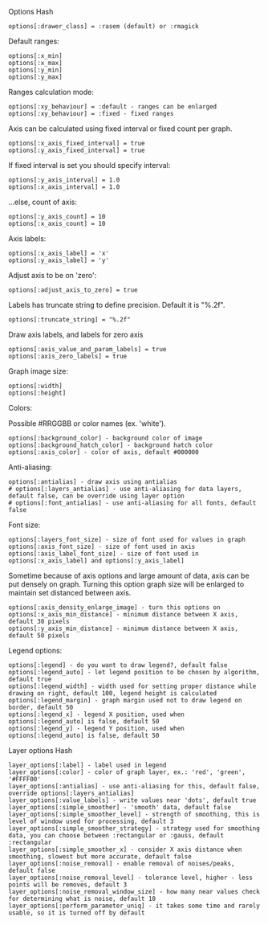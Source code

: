 

Options Hash

    options[:drawer_class] = :rasem (default) or :rmagick

Default ranges:

    options[:x_min]
    options[:x_max]
    options[:y_min]
    options[:y_max]

Ranges calculation mode:

    options[:xy_behaviour] = :default - ranges can be enlarged
    options[:xy_behaviour] = :fixed - fixed ranges

Axis can be calculated using fixed interval or fixed count per graph.

    options[:x_axis_fixed_interval] = true
    options[:y_axis_fixed_interval] = true

If fixed interval is set you should specify interval:

    options[:y_axis_interval] = 1.0
    options[:x_axis_interval] = 1.0

...else, count of axis:

    options[:y_axis_count] = 10
    options[:x_axis_count] = 10

Axis labels:

    options[:x_axis_label] = 'x'
    options[:y_axis_label] = 'y'

Adjust axis to be on 'zero':

    options[:adjust_axis_to_zero] = true

Labels has truncate string to define precision. Default it is "%.2f".

    options[:truncate_string] = "%.2f"

Draw axis labels, and labels for zero axis

    options[:axis_value_and_param_labels] = true
    options[:axis_zero_labels] = true



Graph image size:

    options[:width]
    options[:height]

Colors:

Possible #RRGGBB or color names (ex. 'white').

    options[:background_color] - background color of image
    options[:background_hatch_color] - background hatch color
    options[:axis_color] - color of axis, default #000000

Anti-aliasing:

    options[:antialias] - draw axis using antialias
    # options[:layers_antialias] - use anti-aliasing for data layers, default false, can be override using layer option
    # options[:font_antialias] - use anti-aliasing for all fonts, default false

Font size:

    options[:layers_font_size] - size of font used for values in graph
    options[:axis_font_size] - size of font used in axis
    options[:axis_label_font_size] - size of font used in options[:x_axis_label] and options[:y_axis_label]

Sometime because of axis options and large amount of data, axis can be put densely on graph. Turning this option graph size will be enlarged to maintain set distanced between axis.

    options[:axis_density_enlarge_image] - turn this options on
    options[:x_axis_min_distance] - minimum distance between X axis, default 30 pixels
    options[:y_axis_min_distance] - minimum distance between X axis, default 50 pixels

Legend options:

    options[:legend] - do you want to draw legend?, default false
    options[:legend_auto] - let legend position to be chosen by algorithm, default true
    options[:legend_width] - width used for setting proper distance while drawing on right, default 100, legend height is calculated
    options[:legend_margin] - graph margin used not to draw legend on border, default 50
    options[:legend_x] - legend X position, used when options[:legend_auto] is false, default 50
    options[:legend_y] - legend Y position, used when options[:legend_auto] is false, default 50

Layer options Hash

    layer_options[:label] - label used in legend
    layer_options[:color] - color of graph layer, ex.: 'red', 'green', '#FFFF00'
    layer_options[:antialias] - use anti-aliasing for this, default false, override options[:layers_antialias]
    layer_options[:value_labels] - write values near 'dots', default true
    layer_options[:simple_smoother] - 'smooth' data, default false
    layer_options[:simple_smoother_level] - strength of smoothing, this is level of window used for processing, default 3
    layer_options[:simple_smoother_strategy] - strategy used for smoothing data, you can choose between :rectangular or :gauss, default :rectangular
    layer_options[:simple_smoother_x] - consider X axis distance when smoothing, slowest but more accurate, default false
    layer_options[:noise_removal] - enable removal of noises/peaks, default false
    layer_options[:noise_removal_level] - tolerance level, higher - less points will be removes, default 3
    layer_options[:noise_removal_window_size] - how many near values check for determining what is noise, default 10
    layer_options[:perform_parameter_uniq] - it takes some time and rarely usable, so it is turned off by default
